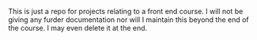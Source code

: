 This is just a repo for projects relating to a front end course.
I will not be giving any furder documentation nor will I maintain this beyond the end of the course. I may even delete it at the end.
